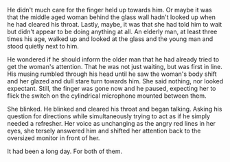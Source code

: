 He didn't much care for the finger held up towards him. Or maybe it was
that the middle aged woman behind the glass wall hadn't looked up when
he had cleared his throat. Lastly, maybe, it was that she had told him
to wait but didn't appear to be doing anything at all. An elderly man,
at least three times his age, walked up and looked at the glass and the
young man and stood quietly next to him. 

He wondered if he should inform the older man that he had already tried
to get the woman's attention. That he was not just waiting, but was
first in line. His musing rumbled through his head until he saw the
woman's body shift and her glazed and dull stare turn towards him. She
said nothing, nor looked expectant. Still, the finger was gone now and
he paused, expecting her to flick the switch on the cylindrical
microphone mounted between them.

She blinked. He blinked and cleared his throat and began talking. Asking
his question for directions while simultaneously trying to act as if he
simply needed a refresher. Her voice as unchanging as the angry red
lines in her eyes, she tersely answered him and shifted her attention
back to the oversized monitor in front of her. 

It had been a long day. For both of them.
